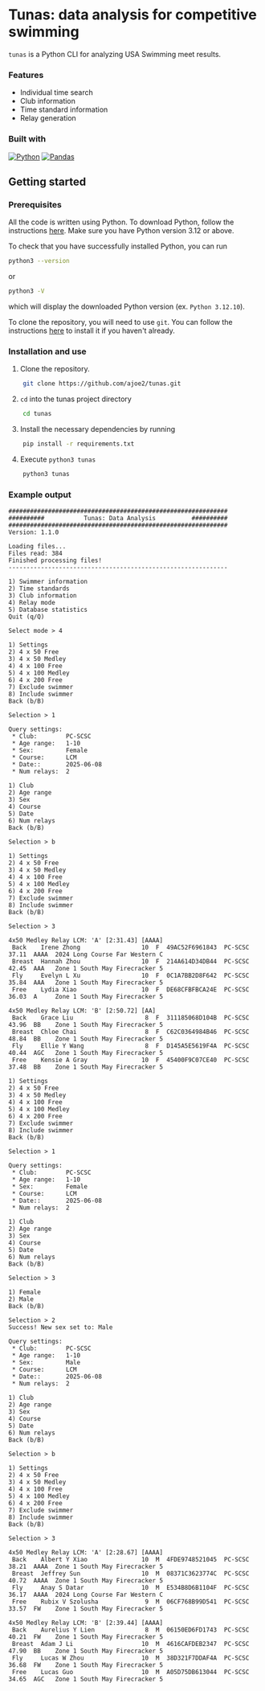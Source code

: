 # Tunas: data analysis for competitive swimming
`tunas` is a Python CLI for analyzing USA Swimming meet results.

### Features
 - Individual time search
 - Club information
 - Time standard information
 - Relay generation

### Built with
[![Python](https://img.shields.io/badge/python-3670A0?style=for-the-badge&logo=python&logoColor=ffdd54)](https://www.python.org/)
[![Pandas](https://img.shields.io/badge/pandas-%23150458.svg?style=for-the-badge&logo=pandas)](https://pandas.pydata.org/)

## Getting started
### Prerequisites
All the code is written using Python. To download Python, follow the instructions [here](https://www.python.org/downloads/). Make sure you have Python version 3.12 or above.

To check that you have successfully installed Python, you can run
```sh
python3 --version
```
or 
```sh
python3 -V
```
which will display the downloaded Python version (ex. `Python 3.12.10`).

To clone the repository, you will need to use `git`. You can follow the instructions [here](https://git-scm.com/book/en/v2/Getting-Started-Installing-Git) to install it if you haven't already.

### Installation and use
1. Clone the repository.
```sh
    git clone https://github.com/ajoe2/tunas.git
```
2. `cd` into the tunas project directory
```sh
    cd tunas
```
3. Install the necessary dependencies by running
```sh
    pip install -r requirements.txt
```
4. Execute `python3 tunas`
```sh
    python3 tunas
```

### Example output
```
#############################################################
##########           Tunas: Data Analysis          ##########
#############################################################
Version: 1.1.0

Loading files...
Files read: 384
Finished processing files!
-------------------------------------------------------------

1) Swimmer information
2) Time standards
3) Club information
4) Relay mode
5) Database statistics
Quit (q/Q)

Select mode > 4

1) Settings
2) 4 x 50 Free
3) 4 x 50 Medley
4) 4 x 100 Free
5) 4 x 100 Medley
6) 4 x 200 Free
7) Exclude swimmer
8) Include swimmer
Back (b/B)

Selection > 1

Query settings:
 * Club:        PC-SCSC
 * Age range:   1-10
 * Sex:         Female
 * Course:      LCM
 * Date::       2025-06-08
 * Num relays:  2

1) Club
2) Age range
3) Sex
4) Course
5) Date
6) Num relays
Back (b/B)

Selection > b

1) Settings
2) 4 x 50 Free
3) 4 x 50 Medley
4) 4 x 100 Free
5) 4 x 100 Medley
6) 4 x 200 Free
7) Exclude swimmer
8) Include swimmer
Back (b/B)

Selection > 3

4x50 Medley Relay LCM: 'A' [2:31.43] [AAAA]
 Back    Irene Zhong                 10  F  49AC52F6961843  PC-SCSC     37.11  AAAA  2024 Long Course Far Western C
 Breast  Hannah Zhou                 10  F  214A614D34DB44  PC-SCSC     42.45  AAA   Zone 1 South May Firecracker 5
 Fly     Evelyn L Xu                 10  F  0C1A7BB2D8F642  PC-SCSC     35.84  AAA   Zone 1 South May Firecracker 5
 Free    Lydia Xiao                  10  F  DE68CFBFBCA24E  PC-SCSC     36.03  A     Zone 1 South May Firecracker 5

4x50 Medley Relay LCM: 'B' [2:50.72] [AA]
 Back    Grace Liu                    8  F  311185068D104B  PC-SCSC     43.96  BB    Zone 1 South May Firecracker 5
 Breast  Chloe Chai                   8  F  C62C0364984B46  PC-SCSC     48.84  BB    Zone 1 South May Firecracker 5
 Fly     Ellie Y Wang                 8  F  D145A5E5619F4A  PC-SCSC     40.44  AGC   Zone 1 South May Firecracker 5
 Free    Kensie A Gray               10  F  45400F9C07CE40  PC-SCSC     37.48  BB    Zone 1 South May Firecracker 5

1) Settings
2) 4 x 50 Free
3) 4 x 50 Medley
4) 4 x 100 Free
5) 4 x 100 Medley
6) 4 x 200 Free
7) Exclude swimmer
8) Include swimmer
Back (b/B)

Selection > 1

Query settings:
 * Club:        PC-SCSC
 * Age range:   1-10
 * Sex:         Female
 * Course:      LCM
 * Date::       2025-06-08
 * Num relays:  2

1) Club
2) Age range
3) Sex
4) Course
5) Date
6) Num relays
Back (b/B)

Selection > 3

1) Female
2) Male
Back (b/B)

Selection > 2
Success! New sex set to: Male

Query settings:
 * Club:        PC-SCSC
 * Age range:   1-10
 * Sex:         Male
 * Course:      LCM
 * Date::       2025-06-08
 * Num relays:  2

1) Club
2) Age range
3) Sex
4) Course
5) Date
6) Num relays
Back (b/B)

Selection > b

1) Settings
2) 4 x 50 Free
3) 4 x 50 Medley
4) 4 x 100 Free
5) 4 x 100 Medley
6) 4 x 200 Free
7) Exclude swimmer
8) Include swimmer
Back (b/B)

Selection > 3

4x50 Medley Relay LCM: 'A' [2:28.67] [AAAA]
 Back    Albert Y Xiao               10  M  4FDE9748521045  PC-SCSC     38.21  AAAA  Zone 1 South May Firecracker 5
 Breast  Jeffrey Sun                 10  M  08371C3623774C  PC-SCSC     40.72  AAAA  Zone 1 South May Firecracker 5
 Fly     Anay S Datar                10  M  E534B8D6B1104F  PC-SCSC     36.17  AAAA  2024 Long Course Far Western C
 Free    Rubix V Szolusha             9  M  06CF768B99D541  PC-SCSC     33.57  FW    Zone 1 South May Firecracker 5

4x50 Medley Relay LCM: 'B' [2:39.44] [AAAA]
 Back    Aurelius Y Lien              8  M  06150ED6FD1743  PC-SCSC     40.21  FW    Zone 1 South May Firecracker 5
 Breast  Adam J Li                   10  M  4616CAFDEB2347  PC-SCSC     47.90  BB    Zone 1 South May Firecracker 5
 Fly     Lucas W Zhou                10  M  38D321F7DDAF4A  PC-SCSC     36.68  FW    Zone 1 South May Firecracker 5
 Free    Lucas Guo                   10  M  A05D75DB613044  PC-SCSC     34.65  AGC   Zone 1 South May Firecracker 5
```
